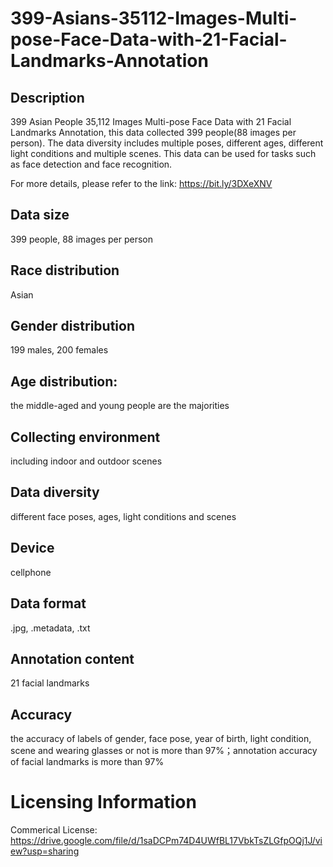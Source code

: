 # 399-Asians-35112-Images-Multi-pose-Face-Data-with-21-Facial-Landmarks-Annotation


## Description
399 Asian People 35,112 Images Multi-pose Face Data with 21 Facial Landmarks Annotation, this data collected 399 people(88 images per person). The data diversity includes multiple poses, different ages, different light conditions and multiple scenes. This data can be used for tasks such as face detection and face recognition.

For more details, please refer to the link: https://bit.ly/3DXeXNV

## Data size
399 people, 88 images per person

## Race distribution
Asian

## Gender distribution
199 males, 200 females

## Age distribution:
the middle-aged and young people are the majorities

## Collecting environment
including indoor and outdoor scenes

## Data diversity
different face poses, ages, light conditions and scenes

## Device
cellphone

## Data format
.jpg, .metadata, .txt

## Annotation content
21 facial landmarks

## Accuracy
the accuracy of labels of gender, face pose, year of birth, light condition, scene and wearing glasses or not is more than 97%；annotation accuracy of facial landmarks is more than 97%

# Licensing Information
Commerical License: https://drive.google.com/file/d/1saDCPm74D4UWfBL17VbkTsZLGfpOQj1J/view?usp=sharing
